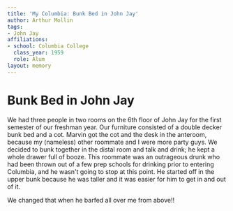 ```yaml
---
title: 'My Columbia: Bunk Bed in John Jay'
author: Arthur Mollin
tags:
- John Jay
affiliations:
- school: Columbia College
  class_year: 1959
  role: Alum
layout: memory
---
```


# Bunk Bed in John Jay

We had three people in two rooms on the 6th floor of John Jay for the first semester of our freshman year. Our furniture consisted of a double decker bunk bed and a cot. Marvin got the cot and the desk in the anteroom, because my (nameless) other roommate and I were more party guys. We decided to bunk together in the distal room and talk and drink; he kept a whole drawer full of booze. This roommate was an outrageous drunk who had been thrown out of a few prep schools for drinking prior to entering Columbia, and he wasn't going to stop at this point. He started off in the upper bunk because he was taller and it was easier for him to get in and out of it.

We changed that when he barfed all over me from above!!
